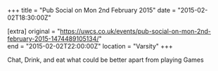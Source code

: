+++
title = "Pub Social on Mon 2nd February 2015"
date = "2015-02-02T18:30:00Z"

[extra]
original = "https://uwcs.co.uk/events/pub-social-on-mon-2nd-february-2015-1474489105134/"    
end = "2015-02-02T22:00:00Z"
location = "Varsity"
+++

Chat, Drink, and eat what could be better apart from playing Games

